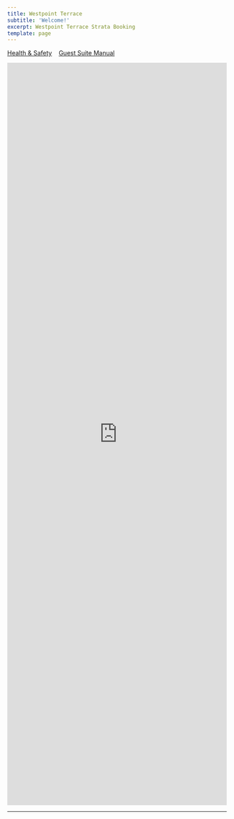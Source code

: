 ```yaml
---
title: Westpoint Terrace 
subtitle: 'Welcome!'
excerpt: Westpoint Terrace Strata Booking
template: page
---
```

<a href="https://www.theengine.com/HealthSafetyPlan/">Health & Safety</a>&nbsp;&nbsp;&nbsp;
<a href="https://www.theengine.com/GuestSuiteManual/">Guest Suite Manual</a><br>
<iframe src ="https://beds24.com/booking2.php?propid=135060&amp;advancedays=1&amp;referer=iframe" width="800" height="1700" style="max-width:100%;border:none;overflow:auto;"><p><a href="https://beds24.com/booking2.php?propid=135060&amp;referer=iframe" title="Book Now">Book Now</a></p></iframe>

---